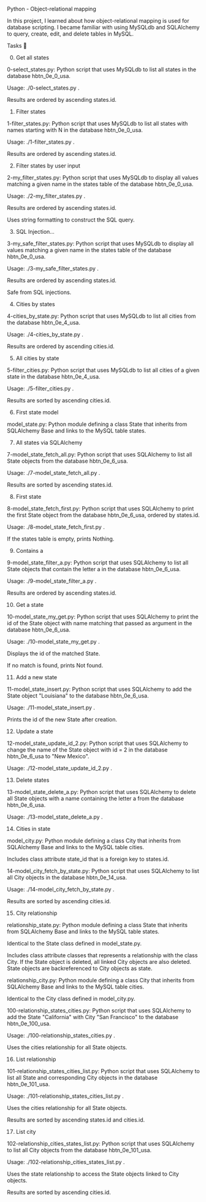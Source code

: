 Python - Object-relational mapping

In this project, I learned about how object-relational mapping is used for database scripting. I became familiar with using MySQLdb and SQLAlchemy to query, create, edit, and delete tables in MySQL.



Tasks 📃

0. Get all states



0-select_states.py: Python script that uses MySQLdb to list all states in the database hbtn_0e_0_usa.

Usage: ./0-select_states.py <mysql username> <mysql password> <database name>.

Results are ordered by ascending states.id.

1. Filter states



1-filter_states.py: Python script that uses MySQLdb to list all states with names starting with N in the database hbtn_0e_0_usa.

Usage: ./1-filter_states.py <mysql username> <mysql password> <database name>.

Results are ordered by ascending states.id.

2. Filter states by user input



2-my_filter_states.py: Python script that uses MySQLdb to display all values matching a given name in the states table of the database hbtn_0e_0_usa.

Usage: ./2-my_filter_states.py <mysql username> <mysql password> <database name> <state name searched>.

Results are ordered by ascending states.id.

Uses string formatting to construct the SQL query.

3. SQL Injection...



3-my_safe_filter_states.py: Python script that uses MySQLdb to display all values matching a given name in the states table of the database hbtn_0e_0_usa.

Usage: ./3-my_safe_filter_states.py <mysql username> <mysql password> <database name> <state name searched>.

Results are ordered by ascending states.id.

Safe from SQL injections.

4. Cities by states



4-cities_by_state.py: Python script that uses MySQLdb to list all cities from the database hbtn_0e_4_usa.

Usage: ./4-cities_by_state.py <mysql username> <mysql password> <database name>.

Results are ordered by ascending cities.id.

5. All cities by state



5-filter_cities.py: Python script that uses MySQLdb to list all cities of a given state in the database hbtn_0e_4_usa.

Usage: ./5-filter_cities.py <mysql username> <mysql password> <database name>.

Results are sorted by ascending cities.id.

6. First state model



model_state.py: Python module defining a class State that inherits from SQLAlchemy Base and links to the MySQL table states.

7. All states via SQLAlchemy



7-model_state_fetch_all.py: Python script that uses SQLAlchemy to list all State objects from the database hbtn_0e_6_usa.

Usage: ./7-model_state_fetch_all.py <mysql username> <mysql password> <database name>.

Results are sorted by ascending states.id.

8. First state



8-model_state_fetch_first.py: Python script that uses SQLAlchemy to print the first State object from the database hbtn_0e_6_usa, ordered by states.id.

Usage: ./8-model_state_fetch_first.py <mysql username> <mysql password> <database name>.

If the states table is empty, prints Nothing.

9. Contains a



9-model_state_filter_a.py: Python script that uses SQLAlchemy to list all State objects that contain the letter a in the database hbtn_0e_6_usa.

Usage: ./9-model_state_filter_a.py <mysql username> <mysql password> <database name>.

Results are ordered by ascending states.id.

10. Get a state



10-model_state_my_get.py: Python script that uses SQLAlchemy to print the id of the State object with name matching that passed as argument in the database hbtn_0e_6_usa.

Usage: ./10-model_state_my_get.py <mysql username> <mysql password> <database name> <state searched name>.

Displays the id of the matched State.

If no match is found, prints Not found.

11. Add a new state



11-model_state_insert.py: Python script that uses SQLAlchemy to add the State object "Louisiana" to the database hbtn_0e_6_usa.

Usage: ./11-model_state_insert.py <mysql username> <mysql password> <database name>.

Prints the id of the new State after creation.

12. Update a state



12-model_state_update_id_2.py: Python script that uses SQLAlchemy to change the name of the State object with id = 2 in the database hbtn_0e_6_usa to "New Mexico".

Usage: ./12-model_state_update_id_2.py <mysql username> <mysql password> <database name>.

13. Delete states



13-model_state_delete_a.py: Python script that uses SQLAlchemy to delete all State objects with a name containing the letter a from the database hbtn_0e_6_usa.

Usage: ./13-model_state_delete_a.py <mysql username> <mysql password> <database name>.

14. Cities in state



model_city.py: Python module defining a class City that inherits from SQLAlchemy Base and links to the MySQL table cities.

Includes class attribute state_id that is a foreign key to states.id.

14-model_city_fetch_by_state.py: Python script that uses SQLAlchemy to list all City objects in the database hbtn_0e_14_usa.

Usage: ./14-model_city_fetch_by_state.py <mysql username> <mysql password> <database name>.

Results are sorted by ascending cities.id.

15. City relationship



relationship_state.py: Python module defining a class State that inherits from SQLAlchemy Base and links to the MySQL table states.

Identical to the State class defined in model_state.py.

Includes class attribute classes that represents a relationship with the class City. If the State object is deleted, all linked City objects are also deleted. State objects are backreferenced to City objects as state.

relationship_city.py: Python module defining a class City that inherits from SQLAlchemy Base and links to the MySQL table cities.

Identical to the City class defined in model_city.py.

100-relationship_states_cities.py: Python script that uses SQLAlchemy to add the State "California" with City "San Francisco" to the database hbtn_0e_100_usa.

Usage: ./100-relationship_states_cities.py <mysql username> <mysql password> <database name>.

Uses the cities relationship for all State objects.

16. List relationship



101-relationship_states_cities_list.py: Python script that uses SQLAlchemy to list all State and corresponding City objects in the database hbtn_0e_101_usa.

Usage: ./101-relationship_states_cities_list.py <mysql username> <mysql password> <database name>.

Uses the cities relationship for all State objects.

Results are sorted by ascending states.id and cities.id.

17. List city



102-relationship_cities_states_list.py: Python script that uses SQLAlchemy to list all City objects from the database hbtn_0e_101_usa.

Usage: ./102-relationship_cities_states_list.py <mysql username> <mysql password> <database name>.

Uses the state relationship to access the State objects linked to City objects.

Results are sorted by ascending cities.id.
